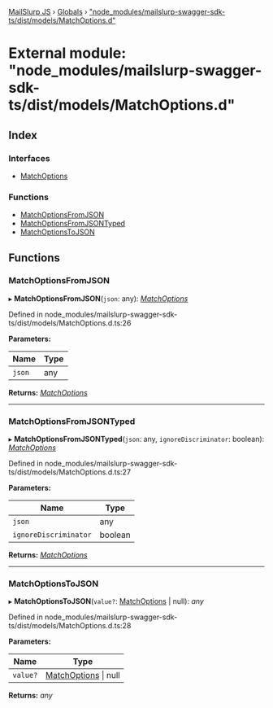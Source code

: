 [MailSlurp JS](../README.md) › [Globals](../globals.md) › ["node_modules/mailslurp-swagger-sdk-ts/dist/models/MatchOptions.d"](_node_modules_mailslurp_swagger_sdk_ts_dist_models_matchoptions_d_.md)

# External module: "node_modules/mailslurp-swagger-sdk-ts/dist/models/MatchOptions.d"

## Index

### Interfaces

* [MatchOptions](../interfaces/_node_modules_mailslurp_swagger_sdk_ts_dist_models_matchoptions_d_.matchoptions.md)

### Functions

* [MatchOptionsFromJSON](_node_modules_mailslurp_swagger_sdk_ts_dist_models_matchoptions_d_.md#matchoptionsfromjson)
* [MatchOptionsFromJSONTyped](_node_modules_mailslurp_swagger_sdk_ts_dist_models_matchoptions_d_.md#matchoptionsfromjsontyped)
* [MatchOptionsToJSON](_node_modules_mailslurp_swagger_sdk_ts_dist_models_matchoptions_d_.md#matchoptionstojson)

## Functions

###  MatchOptionsFromJSON

▸ **MatchOptionsFromJSON**(`json`: any): *[MatchOptions](../interfaces/_node_modules_mailslurp_swagger_sdk_ts_dist_models_matchoptions_d_.matchoptions.md)*

Defined in node_modules/mailslurp-swagger-sdk-ts/dist/models/MatchOptions.d.ts:26

**Parameters:**

Name | Type |
------ | ------ |
`json` | any |

**Returns:** *[MatchOptions](../interfaces/_node_modules_mailslurp_swagger_sdk_ts_dist_models_matchoptions_d_.matchoptions.md)*

___

###  MatchOptionsFromJSONTyped

▸ **MatchOptionsFromJSONTyped**(`json`: any, `ignoreDiscriminator`: boolean): *[MatchOptions](../interfaces/_node_modules_mailslurp_swagger_sdk_ts_dist_models_matchoptions_d_.matchoptions.md)*

Defined in node_modules/mailslurp-swagger-sdk-ts/dist/models/MatchOptions.d.ts:27

**Parameters:**

Name | Type |
------ | ------ |
`json` | any |
`ignoreDiscriminator` | boolean |

**Returns:** *[MatchOptions](../interfaces/_node_modules_mailslurp_swagger_sdk_ts_dist_models_matchoptions_d_.matchoptions.md)*

___

###  MatchOptionsToJSON

▸ **MatchOptionsToJSON**(`value?`: [MatchOptions](../interfaces/_node_modules_mailslurp_swagger_sdk_ts_dist_models_matchoptions_d_.matchoptions.md) | null): *any*

Defined in node_modules/mailslurp-swagger-sdk-ts/dist/models/MatchOptions.d.ts:28

**Parameters:**

Name | Type |
------ | ------ |
`value?` | [MatchOptions](../interfaces/_node_modules_mailslurp_swagger_sdk_ts_dist_models_matchoptions_d_.matchoptions.md) &#124; null |

**Returns:** *any*
